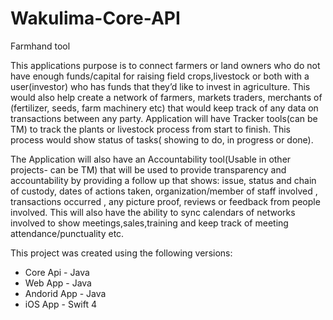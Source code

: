 # Wakulima-Core-API
Farmhand tool

This applications purpose is to connect farmers or land owners who do not have enough funds/capital for raising field crops,livestock or both with a user(investor) who has funds that they’d like to invest in agriculture. This would also help create a network of farmers, markets traders, merchants of (fertilizer, seeds, farm machinery etc) that would keep track of any data on transactions between any party. Application will have Tracker tools(can be TM) to track the plants or livestock process from start to finish. This process would show status of tasks( showing to do, in progress or done).

The Application will also have an Accountability tool(Usable in other projects- can be TM) that will be used to provide transparency and accountability by providing a follow up that shows: issue, status and chain of custody, dates of actions taken, organization/member of staff involved , transactions occurred , any picture proof, reviews or feedback from people involved. This will also have the ability to sync calendars of networks involved to show meetings,sales,training and keep track of meeting attendance/punctuality etc.

This project was created using the following versions:
* Core Api - Java
* Web App - Java
* Andorid App - Java
* iOS App - Swift 4
